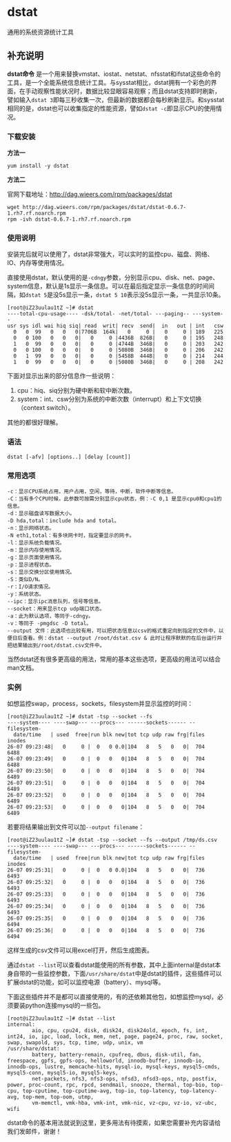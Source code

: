 dstat
===

通用的系统资源统计工具

## 补充说明

**dstat命令** 是一个用来替换vmstat、iostat、netstat、nfsstat和ifstat这些命令的工具，是一个全能系统信息统计工具。与sysstat相比，dstat拥有一个彩色的界面，在手动观察性能状况时，数据比较显眼容易观察；而且dstat支持即时刷新，譬如输入`dstat 3`即每三秒收集一次，但最新的数据都会每秒刷新显示。和sysstat相同的是，dstat也可以收集指定的性能资源，譬如`dstat -c`即显示CPU的使用情况。

###  下载安装

 **方法一** 

```shell
yum install -y dstat
```

 **方法二** 

官网下载地址：http://dag.wieers.com/rpm/packages/dstat

```shell
wget http://dag.wieers.com/rpm/packages/dstat/dstat-0.6.7-1.rh7.rf.noarch.rpm
rpm -ivh dstat-0.6.7-1.rh7.rf.noarch.rpm
```

###  使用说明

安装完后就可以使用了，dstat非常强大，可以实时的监控cpu、磁盘、网络、IO、内存等使用情况。

直接使用dstat，默认使用的是`-cdngy`参数，分别显示cpu、disk、net、page、system信息，默认是1s显示一条信息。可以在最后指定显示一条信息的时间间隔，如`dstat 5`是没5s显示一条，`dstat 5 10`表示没5s显示一条，一共显示10条。

```shell
[root@iZ23uulau1tZ ~]# dstat
----total-cpu-usage---- -dsk/total- -net/total- ---paging-- ---system--
usr sys idl wai hiq siq| read  writ| recv  send|  in   out | int   csw
  0   0  99   0   0   0|7706B  164k|   0     0 |   0     0 | 189   225
  0   0 100   0   0   0|   0     0 |4436B  826B|   0     0 | 195   248
  1   0  99   0   0   0|   0     0 |4744B  346B|   0     0 | 203   242
  0   0 100   0   0   0|   0     0 |5080B  346B|   0     0 | 206   242
  0   1  99   0   0   0|   0     0 |5458B  444B|   0     0 | 214   244
  1   0  99   0   0   0|   0     0 |5080B  346B|   0     0 | 208   242
```

下面对显示出来的部分信息作一些说明：

1.  cpu：hiq、siq分别为硬中断和软中断次数。
2.  system：int、csw分别为系统的中断次数（interrupt）和上下文切换（context switch）。

其他的都很好理解。

###  语法

```shell
dstat [-afv] [options..] [delay [count]]
```

###  常用选项

```shell
-c：显示CPU系统占用，用户占用，空闲，等待，中断，软件中断等信息。
-C：当有多个CPU时候，此参数可按需分别显示cpu状态，例：-C 0,1 是显示cpu0和cpu1的信息。
-d：显示磁盘读写数据大小。
-D hda,total：include hda and total。
-n：显示网络状态。
-N eth1,total：有多块网卡时，指定要显示的网卡。
-l：显示系统负载情况。
-m：显示内存使用情况。
-g：显示页面使用情况。
-p：显示进程状态。
-s：显示交换分区使用情况。
-S：类似D/N。
-r：I/O请求情况。
-y：系统状态。
--ipc：显示ipc消息队列，信号等信息。
--socket：用来显示tcp udp端口状态。
-a：此为默认选项，等同于-cdngy。
-v：等同于 -pmgdsc -D total。
--output 文件：此选项也比较有用，可以把状态信息以csv的格式重定向到指定的文件中，以便日后查看。例：dstat --output /root/dstat.csv & 此时让程序默默的在后台运行并把结果输出到/root/dstat.csv文件中。
```

当然dstat还有很多更高级的用法，常用的基本这些选项，更高级的用法可以结合man文档。

###  实例

如想监控swap，process，sockets，filesystem并显示监控的时间：

```shell
[root@iZ23uulau1tZ ~]# dstat -tsp --socket --fs
----system---- ----swap--- ---procs--- ------sockets------ --filesystem-
  date/time   | used  free|run blk new|tot tcp udp raw frg|files  inodes
26-07 09:23:48|   0     0 |  0   0 0.0|104   8   5   0   0|  704   6488
26-07 09:23:49|   0     0 |  0   0   0|104   8   5   0   0|  704   6488
26-07 09:23:50|   0     0 |  0   0   0|104   8   5   0   0|  704   6489
26-07 09:23:51|   0     0 |  0   0   0|104   8   5   0   0|  704   6489
26-07 09:23:52|   0     0 |  0   0   0|104   8   5   0   0|  704   6489
26-07 09:23:53|   0     0 |  0   0   0|104   8   5   0   0|  704   6489
```

若要将结果输出到文件可以加`--output filename`：

```shell
[root@iZ23uulau1tZ ~]# dstat -tsp --socket --fs --output /tmp/ds.csv
----system---- ----swap--- ---procs--- ------sockets------ --filesystem-
  date/time   | used  free|run blk new|tot tcp udp raw frg|files  inodes
26-07 09:25:31|   0     0 |  0   0 0.0|104   8   5   0   0|  736   6493
26-07 09:25:32|   0     0 |  0   0   0|104   8   5   0   0|  736   6493
26-07 09:25:33|   0     0 |  0   0   0|104   8   5   0   0|  736   6493
26-07 09:25:34|   0     0 |  0   0   0|104   8   5   0   0|  736   6493
26-07 09:25:35|   0     0 |  0   0   0|104   8   5   0   0|  736   6494
26-07 09:25:36|   0     0 |  0   0   0|104   8   5   0   0|  736   6494
```

这样生成的csv文件可以用excel打开，然后生成图表。

通过`dstat --list`可以查看dstat能使用的所有参数，其中上面internal是dstat本身自带的一些监控参数，下面`/usr/share/dstat`中是dstat的插件，这些插件可以扩展dstat的功能，如可以监控电源（battery）、mysql等。

下面这些插件并不是都可以直接使用的，有的还依赖其他包，如想监控mysql，必须要装python连接mysql的一些包。

```shell
[root@iZ23uulau1tZ ~]# dstat --list
internal:
        aio, cpu, cpu24, disk, disk24, disk24old, epoch, fs, int, int24, io, ipc, load, lock, mem, net, page, page24, proc, raw, socket, swap, swapold, sys, tcp, time, udp, unix, vm
/usr/share/dstat:
        battery, battery-remain, cpufreq, dbus, disk-util, fan, freespace, gpfs, gpfs-ops, helloworld, innodb-buffer, innodb-io, innodb-ops, lustre, memcache-hits, mysql-io, mysql-keys, mysql5-cmds, mysql5-conn, mysql5-io, mysql5-keys,
        net-packets, nfs3, nfs3-ops, nfsd3, nfsd3-ops, ntp, postfix, power, proc-count, rpc, rpcd, sendmail, snooze, thermal, top-bio, top-cpu, top-cputime, top-cputime-avg, top-io, top-latency, top-latency-avg, top-mem, top-oom, utmp,
        vm-memctl, vmk-hba, vmk-int, vmk-nic, vz-cpu, vz-io, vz-ubc, wifi
```

dstat命令的基本用法就说到这里，更多用法有待摸索，如果您需要补充内容请给我们发邮件，谢谢！


<!-- Linux命令行搜索引擎：https://github.com/wsdo/linux-complete-guide.git -->
